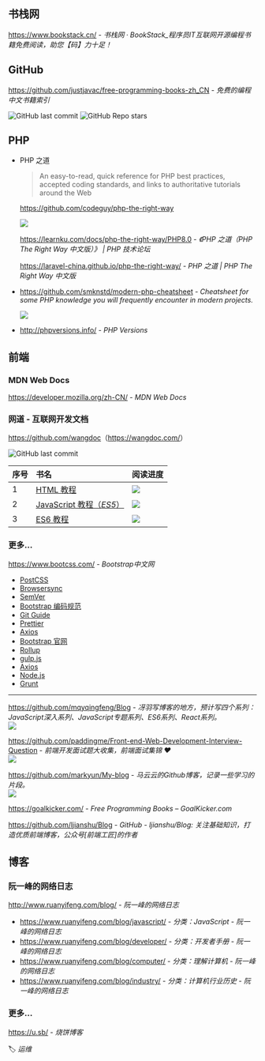 
## 书栈网

https://www.bookstack.cn/ - *书栈网 · BookStack_程序员IT互联网开源编程书籍免费阅读，助您【码】力十足！*

## GitHub

https://github.com/justjavac/free-programming-books-zh_CN - *免费的编程中文书籍索引*

![GitHub last commit](https://img.shields.io/github/last-commit/justjavac/free-programming-books-zh_CN?color=blue&logo=github)
![GitHub Repo stars](https://img.shields.io/github/stars/justjavac/free-programming-books-zh_CN?style=social)

## PHP

- PHP 之道
  > An easy-to-read, quick reference for PHP best practices, accepted coding standards, and links to authoritative tutorials around the Web
  
  
  https://github.com/codeguy/php-the-right-way

  ![](https://img.shields.io/github/last-commit/codeguy/php-the-right-way?logo=github&color=blue)
  
  https://learnku.com/docs/php-the-right-way/PHP8.0 - *《PHP 之道（PHP The Right Way 中文版）》 | PHP 技术论坛*
  
  https://laravel-china.github.io/php-the-right-way/ - *PHP 之道 | PHP The Right Way 中文版*
  
- https://github.com/smknstd/modern-php-cheatsheet - *Cheatsheet for some PHP knowledge you will frequently encounter in modern projects.*

  ![](https://img.shields.io/github/last-commit/smknstd/modern-php-cheatsheet?logo=github&color=blue)

- http://phpversions.info/ - *PHP Versions*

## 前端

### MDN Web Docs

https://developer.mozilla.org/zh-CN/ - *MDN Web Docs*


### 网道 - 互联网开发文档

<https://github.com/wangdoc>（<https://wangdoc.com/>）

![GitHub last commit](https://flat.badgen.net/github/last-commit/wangdoc/website?icon=github&color=blue)


序号  | 书名  | 阅读进度
:---|:---|:---
1  | [HTML 教程](https://www.wangdoc.com/html/)  | ![](https://img.shields.io/badge/阅读进度-0%25-lightgrey)
2  | [JavaScript 教程（*ES5*）](https://www.wangdoc.com/javascript/)  | ![](https://img.shields.io/badge/阅读进度-30%25-brightgreen)
3  | [ES6 教程](https://www.wangdoc.com/es6/)  | ![](https://img.shields.io/badge/阅读进度-0%25-lightgrey)


### 更多...

https://www.bootcss.com/ - *Bootstrap中文网*
- [PostCSS]()
- [Browsersync]()
- [SemVer]()
- [Bootstrap 编码规范]()
- [Git Guide]()
- [Prettier]()
- [Axios]()
- [Bootstrap 官网]()
- [Rollup]()
- [gulp.js]()
- [Axios]()
- [Node.js]()
- [Grunt]()

----

https://github.com/mqyqingfeng/Blog - *冴羽写博客的地方，预计写四个系列：JavaScript深入系列、JavaScript专题系列、ES6系列、React系列。*  
![](https://flat.badgen.net/github/last-commit/mqyqingfeng/Blog?icon=github&color=blue)

https://github.com/paddingme/Front-end-Web-Development-Interview-Question - *前端开发面试题大收集，前端面试集锦 ❤️*  
![](https://flat.badgen.net/github/last-commit/paddingme/Front-end-Web-Development-Interview-Question?icon=github&color=blue)

https://github.com/markyun/My-blog - *马云云的Github博客，记录一些学习的片段。*  
![](https://flat.badgen.net/github/last-commit/markyun/My-blog?icon=github&color=blue)

https://goalkicker.com/ - *Free Programming Books – GoalKicker.com*

https://github.com/ljianshu/Blog - *GitHub - ljianshu/Blog: 关注基础知识，打造优质前端博客，公众号[前端工匠]的作者*


## 博客

### 阮一峰的网络日志

http://www.ruanyifeng.com/blog/ - *阮一峰的网络日志*
- https://www.ruanyifeng.com/blog/javascript/ - *分类：JavaScript - 阮一峰的网络日志*
- https://www.ruanyifeng.com/blog/developer/ - *分类：开发者手册 - 阮一峰的网络日志*
- https://www.ruanyifeng.com/blog/computer/ - *分类：理解计算机 - 阮一峰的网络日志*
- https://www.ruanyifeng.com/blog/industry/ - *分类：计算机行业历史 - 阮一峰的网络日志*

### 更多...

https://u.sb/ - *烧饼博客*

🏷️ _运维_
